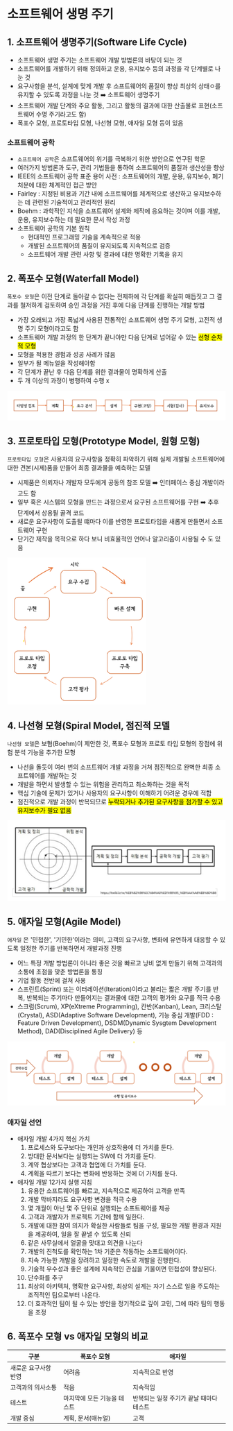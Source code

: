 # 소프트웨어 생명 주기

## 1. 소프트웨어 생명주기(Software Life Cycle)

- 소프트웨어 생명 주기는 소프트웨어 개발 방법론의 바탕이 되는 것
- 소프트웨어를 개발하기 위해 정의하고 운용, 유지보수 등의 과정을 각 단계별로 나눈 것
- 요구사항을 분석, 설계에 맞게 개발 후 소프트웨어의 품질이 향상 최상의 상태ㅇ를 유지할 수 있도록 과정을 나눈 것 :arrow_right: 소프트웨어 생명주기
- 소프트웨어 개발 단계와 주요 활동, 그리고 활동의 결과에 대한 산출물로 표현(소프트웨어 수명 주기라고도 함)
- 폭포수 모형, 프로토타입 모형, 나선형 모형, 애자일 모형 등이 있음



### 소프트웨어 공학

- `소프트웨어 공학`은 소프트웨어의 위기를 극복하기 위한 방안으로 연구된 학문
- 여러가지 방법론과 도구, 관리 기법들을 통하여 소프트웨어의 품질과 생산성을 향상
- IEEE의 소프트웨어 공학 표준 용어 사전 : 소프트웨어의 개발, 운용, 유지보수, 폐기처분에 대한 체계적인 접근 방안
- Fairley : 지정된 비용과 기간 내에 소프트웨어를 체계적으로 생산하고 유지보수하는 데 관련된 기술적이고 관리적인 원리
- Boehm : 과학적인 지식을 소프트웨어 설계와 제작에 응요하는 것이며 이를 개발, 운용, 유지보수하는 데 필요한 문서 작성 과정
- 소프트웨어 공학의 기본 원칙
  - 현대적인 프로그래밍 기술을 계속적으로 적용
  - 개발된 소프트웨어의 품질이 유지되도록 지속적으로 검증
  - 소프트웨어 개발 관련 사항 및 결과에 대한 명확한 기록을 유지



## 2. 폭포수 모형(Waterfall Model)

`폭포수 모형`은 이전 단계로 돌아갈 수 없다는 전제하에 각 단계를 확실히 매듭짓고 그 결과를 철저하게 검토하여 승인 과정을 거친 후에 다음 단계를 진행하는 개발 방법

- 가장 오래되고 가장 폭넓게 사용된 전통적인 소프트웨어 생명 주기 모형, 고전적 생명 주기 모형이라고도 함
- 소프트웨어 개발 과정의 한 단계가 끝나야만 다음 단계로 넘어갈 수 있는 <mark>선형 순차적 모형</mark>
- 모형을 적용한 경험과 성공 사례가 많음
- 일부가 될 메뉴얼을 작성해야함
- 각 단계가 끝난 후 다음 단계를 위한 결과물이 명확하게 산출
- 두 개 이상의 과정이 병행하여 수행 x

<img src = "./img/img1.png">



## 3. 프로토타입 모형(Prototype Model, 원형 모형)

`프로토타입 모형`은 사용자의 요구사항을 정확히 파악하기 위해 실제 개발될 소프트웨어에 대한 견본(시제)품을 만들어 최종 결과물을 예측하는 모델

- 시제품은 의뢰자나 개발자 모두에게 공동의 참조 모델 :arrow_right: 인터페이스 중심 개발이라고도 함
- 일부 혹은 시스템의 모형을 만드는 과정으로서 요구된 소프트웨어를 구현 :arrow_right: 추후 단계에서 상용될 골격 코드
- 새로운 요구사항이 도출될 떄마다 이를 반영한 프로토타입을 새롭게 만들면서 소프트웨어 구현
- 단기간 제작을 목적으로 하다 보니 비효율적인 언어나 알고리즘이 사용될 수 도 있음

<img src = "./img/img2.png" style="zoom: 33%;" >

## 4. 나선형 모형(Spiral Model, 점진적 모델

`나선형 모델`은 보혐(Boehm)이 제안한 것, 폭포수 모형과 프로토 타입 모형의 장점에 위험 분석 기능을 추가한 모형

- 나선을 돌듯이 여러 번의 소프트웨어 개발 과정을 거쳐 점진적으로 완벽한 최종 소프트웨어를 개발하는 것
- 개발을 하면서 발생할 수 있는 위험을 관리하고 최소화하는 것을 목적
- 핵심 기술에 문제가 있거나 사용자의 요구사항이 이해하기 어려운 경우에 적합
- 점진적으로 개발 과정이 반복되므로 <mark>누락되거나 추가된 요구사항을 첨가할 수 있고 유지보수가 필요 없음</mark>

<img src = "./img/img3.png">



## 5. 애자일 모형(Agile Model)

`애자일` 은 '민첩한', '기민한'이라는 의미, 고객의 요구사항, 변화에 유연하게 대응할 수 있도록 일정한 주기를 반복하면서 개발과정 진행

- 어느 특정 개발 방법론이 아니라 좋은 것을 빠르고 낭비 없게 만들기 위해 고객과의 소통에 초점을 맞춘 방법론을 통칭
- 기업 활동 전반에 걸쳐 사용
- 스프린트(Sprint) 또는 이터레이션(Iteration)이라고 불리는 짧은 개발 주기를 반복, 반복되는 주기마다 만들어지는 결과물에 대한 고객의 평가와 요구를 적극 수용
- 스크럼(Scrum), XP(eXtreme Programming), 칸반(Kanban),  Lean,  크리스탈(Crystal), ASD(Adaptive Software Development), 기능 중심 개발(FDD : Feature Driven Development), DSDM(Dynamic Sysgtem Development Method), DAD(Disciplined Agile Delivery) 등

<img src = "./img/img4.png">



### 애자일 선언

- 애자일 개발 4가지 핵심 가치
  1. 프로세스와 도구보다는 개인과 상호작용에 더 가치를 둔다.
  2. 방대한 문서보다는 실행되는 SW에 더 가치를 둔다.
  3. 계약 협상보다는 고객과 협업에 더 가치를 둔다.
  4. 계획을 따르기 보다는 변화에 반응하는 것에 더 가치를 둔다.
- 애자일 개발 12가지 실행 지침
  1. 유용한 소프트웨어를 빠르고, 지속적으로 제공하여 고객을 만족
  2. 개발 막바지라도 요구사항 변경을 적극 수용
  3. 몇 개월이 아닌 몇 주 단위로 실행되는 소프트웨어를 제공
  4. 고객과 개발자가 프로젝트 기간에 함께 일한다.
  5. 개발에 대한 참여 의지가 확실한 사람들로 팀을 구성, 필요한 개발 환경과 지원을 제공하여, 일을 잘 끝낼 수 있도록 신뢰
  6. 같은 사무실에서 얼굴을 맞대고 의견을 나눈다
  7. 개발의 진척도를 확인하는 1차 기준은 작동하는 소프트웨어이다.
  8. 지속 가능한 개발을 장려하고 일정한 속도로 개발을 진행한다.
  9. 기술적 우수성과 좋은 설계에 지속적인 관심을 기울이면 민첩성이 향상된다.
  10. 단수화를 추구
  11. 최상의 아키텍처, 명확한 요구사항, 최상의 설계는 자기 스스로 일을 주도하는 조직적인 팀으로부터 나온다.
  12. 더 효과적인 팀이 될 수 있는 방안을 정기적으로 깊이 고민, 그에 따라 팀의 행동을 조정





## 6. 폭포수 모형 vs 애자일 모형의 비교

| 구분                 | 폭포수 모형                 | 애자일                                  |
| -------------------- | --------------------------- | --------------------------------------- |
| 새로운 요구사항 반영 | 어려움                      | 지속적으로 반영                         |
| 고객과의 의사소통    | 적음                        | 지속적임                                |
| 테스트               | 마지막에 모든 기능을 테스트 | 반복되는 일정 주기가 끝날 때마다 테스트 |
| 개발 중심            | 계획, 문서(매뉴얼)          | 고객                                    |

